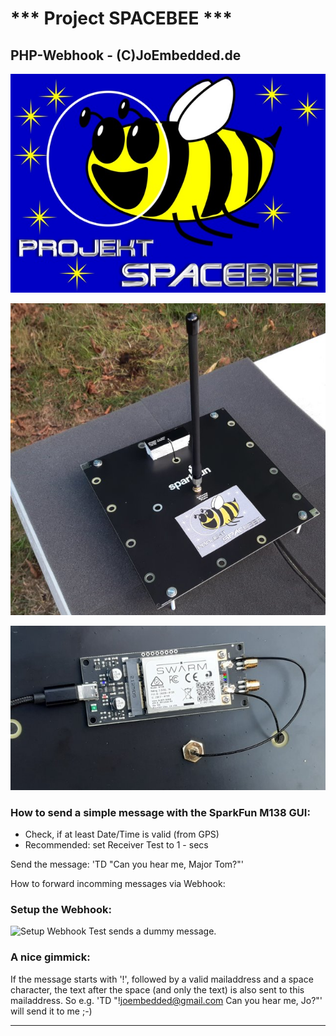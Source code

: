 # *** Project SPACEBEE ***
## PHP-Webhook - (C)JoEmbedded.de

![ProjectSpacebee Logo](./img/spacebee.jpg)


![Sparkfun M138](./img/m138_kit.jpg)

![M138 Back](./img/modem_m138.jpg)


### How to send a simple message with the SparkFun M138 GUI:

* Check, if at least Date/Time is valid (from GPS)
* Recommended: set Receiver Test to 1 -  secs

Send the message: 'TD "Can you hear me, Major Tom?"'

How to forward incomming messages via Webhook:

### Setup the Webhook:
![Setup Webhook](./img/setup_a.jpg)
Test sends a dummy message. 

### A nice gimmick:

If the message starts with '!', followed by a valid mailaddress and a space character, the text after the space (and only the text) is also sent to this mailaddress.
So e.g. 'TD "!joembedded@gmail.com Can you hear me, Jo?"' will send it to me ;-)

***






